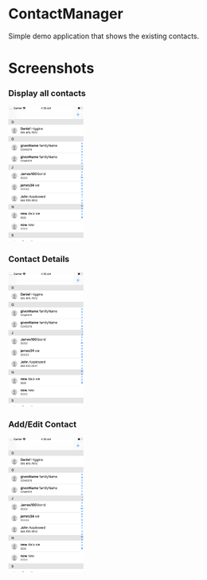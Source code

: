 # ContactManager
Simple demo application that shows the existing contacts.

# Screenshots


### Display all contacts  ###


<img src="Contacts.png" width="30%">

### Contact Details  ###


<img src="Contacts.png" width="30%">


### Add/Edit Contact ###


<img src="Contacts.png" width="30%">



